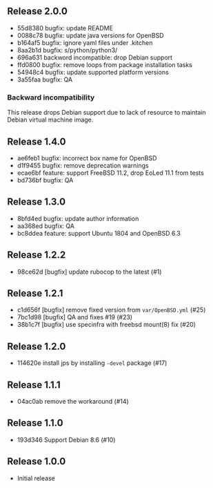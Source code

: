 ## Release 2.0.0

* 55d8380 bugfix: update README
* 0088c78 bugfix: update java versions for OpenBSD
* b164af5 bugfix: ignore yaml files under .kitchen
* 8aa2b1d bugfix: s/python/python3/
* 696a631 backword incompatible: drop Debian support
* ffd0800 bugfix: remove loops from package installation tasks
* 54948c4 bugfix: update supported platform versions
* 3a55faa bugfix: QA

### Backward incompatibility

This release drops Debian support due to lack of resource to maintain Debian
virtual machine image.

## Release 1.4.0

* ae6feb1 bugfix: incorrect box name for OpenBSD
* d1f9455 bugfix: remove deprecation warnings
* ecae6bf feature: support FreeBSD 11.2, drop EoLed 11.1 from tests
* bd736bf bugfix: QA

## Release 1.3.0

* 8bfd4ed bugfix: update author information
* aa368ed bugfix: QA
* bc8ddea feature: support Ubuntu 1804 and OpenBSD 6.3

## Release 1.2.2

* 98ce62d [bugfix] update rubocop to the latest (#1)

## Release 1.2.1

* c1d656f [bugfix] remove fixed version from `var/OpenBSD.yml` (#25)
* 7bc1d98 [bugfix] QA and fixes #19 (#23)
* 38b1c7f [bugfix] use specinfra with freebsd mount(8) fix (#20)

## Release 1.2.0

* 114620e install jps by installing `-devel` package (#17)

## Release 1.1.1

* 04ac0ab remove the workaround (#14)

## Release 1.1.0

* 193d346 Support Debian 8.6 (#10)

## Release 1.0.0

* Initial release
